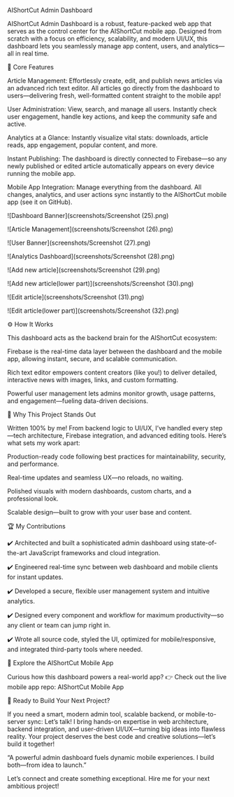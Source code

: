 AIShortCut Admin Dashboard

AIShortCut Admin Dashboard is a robust, feature-packed web app that serves as the control center for the AIShortCut mobile app. Designed from scratch with a focus on efficiency, scalability, and modern UI/UX, this dashboard lets you seamlessly manage app content, users, and analytics—all in real time.

📰 Core Features

Article Management:
Effortlessly create, edit, and publish news articles via an advanced rich text editor. All articles go directly from the dashboard to users—delivering fresh, well-formatted content straight to the mobile app!

User Administration:
View, search, and manage all users. Instantly check user engagement, handle key actions, and keep the community safe and active.

Analytics at a Glance:
Instantly visualize vital stats: downloads, article reads, app engagement, popular content, and more.

Instant Publishing:
The dashboard is directly connected to Firebase—so any newly published or edited article automatically appears on every device running the mobile app.

Mobile App Integration:
Manage everything from the dashboard. All changes, analytics, and user actions sync instantly to the AIShortCut mobile app (see it on GitHub).

![Dashboard Banner](screenshots/Screenshot (25).png)

![Article Management](screenshots/Screenshot (26).png)

![User Banner](screenshots/Screenshot (27).png)

![Analytics Dashboard](screenshots/Screenshot (28).png)

![Add new article](screenshots/Screenshot (29).png)

![Add new article(lower part)](screenshots/Screenshot (30).png)

![Edit article](screenshots/Screenshot (31).png)

![Edit article(lower part)](screenshots/Screenshot (32).png)

⚙️ How It Works

This dashboard acts as the backend brain for the AIShortCut ecosystem:

Firebase is the real-time data layer between the dashboard and the mobile app, allowing instant, secure, and scalable communication.

Rich text editor empowers content creators (like you!) to deliver detailed, interactive news with images, links, and custom formatting.

Powerful user management lets admins monitor growth, usage patterns, and engagement—fueling data-driven decisions.

🌟 Why This Project Stands Out

Written 100% by me!
From backend logic to UI/UX, I’ve handled every step—tech architecture, Firebase integration, and advanced editing tools. Here’s what sets my work apart:

Production-ready code following best practices for maintainability, security, and performance.

Real-time updates and seamless UX—no reloads, no waiting.

Polished visuals with modern dashboards, custom charts, and a professional look.

Scalable design—built to grow with your user base and content.

🏆 My Contributions

✔️ Architected and built a sophisticated admin dashboard using state-of-the-art JavaScript frameworks and cloud integration.

✔️ Engineered real-time sync between web dashboard and mobile clients for instant updates.

✔️ Developed a secure, flexible user management system and intuitive analytics.

✔️ Designed every component and workflow for maximum productivity—so any client or team can jump right in.

✔️ Wrote all source code, styled the UI, optimized for mobile/responsive, and integrated third-party tools where needed.

📱 Explore the AIShortCut Mobile App

Curious how this dashboard powers a real-world app?
👉 Check out the live mobile app repo: AIShortCut Mobile App

👋 Ready to Build Your Next Project?

If you need a smart, modern admin tool, scalable backend, or mobile-to-server sync:
Let’s talk!
I bring hands-on expertise in web architecture, backend integration, and user-driven UI/UX—turning big ideas into flawless reality.
Your project deserves the best code and creative solutions—let’s build it together!

“A powerful admin dashboard fuels dynamic mobile experiences. I build both—from idea to launch.”

Let’s connect and create something exceptional. Hire me for your next ambitious project!